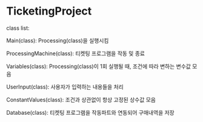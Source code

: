 # TicketingProject

class list:

Main(class): Processing(class)을 실행시킴

ProcessingMachine(class): 티켓팅 프로그램을 작동 및 종료

Variables(class): Processing(class)이 1회 실행될 때, 조건에 따라 변하는 변수값 모음

UserInput(class): 사용자가 입력하는 내용들을 처리

ConstantValues(class): 조건과 상관없이 항상 고정된 상수값 모음

Database(class): 티켓팅 프로그램을 작동파트와 연동되어 구매내역을 저장